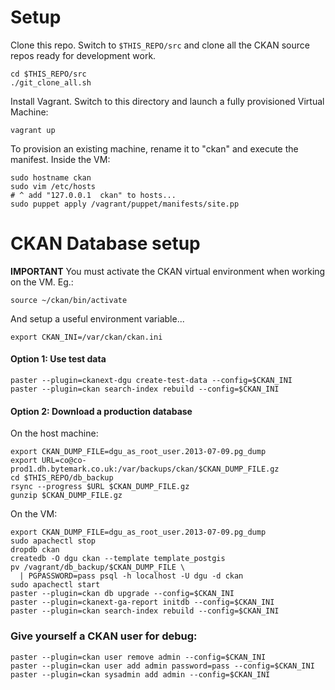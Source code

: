 # Setup

Clone this repo. Switch to `$THIS_REPO/src` and clone all the CKAN source repos ready for development work.

    cd $THIS_REPO/src
    ./git_clone_all.sh

Install Vagrant. Switch to this directory and launch a fully provisioned Virtual Machine:

    vagrant up

To provision an existing machine, rename it to "ckan" and execute the manifest. Inside the VM:

    sudo hostname ckan
    sudo vim /etc/hosts
    # ^ add "127.0.0.1  ckan" to hosts...
    sudo puppet apply /vagrant/puppet/manifests/site.pp

# CKAN Database setup

**IMPORTANT** You must activate the CKAN virtual environment when working on the VM. Eg.:

    source ~/ckan/bin/activate

And setup a useful environment variable... 

    export CKAN_INI=/var/ckan/ckan.ini

#### Option 1: Use test data

    paster --plugin=ckanext-dgu create-test-data --config=$CKAN_INI
    paster --plugin=ckan search-index rebuild --config=$CKAN_INI

#### Option 2: Download a production database

On the host machine: 

    export CKAN_DUMP_FILE=dgu_as_root_user.2013-07-09.pg_dump
    export URL=co@co-prod1.dh.bytemark.co.uk:/var/backups/ckan/$CKAN_DUMP_FILE.gz
    cd $THIS_REPO/db_backup
    rsync --progress $URL $CKAN_DUMP_FILE.gz
    gunzip $CKAN_DUMP_FILE.gz

On the VM:

    export CKAN_DUMP_FILE=dgu_as_root_user.2013-07-09.pg_dump
    sudo apachectl stop
    dropdb ckan
    createdb -O dgu ckan --template template_postgis
    pv /vagrant/db_backup/$CKAN_DUMP_FILE \
      | PGPASSWORD=pass psql -h localhost -U dgu -d ckan 
    sudo apachectl start
    paster --plugin=ckan db upgrade --config=$CKAN_INI
    paster --plugin=ckanext-ga-report initdb --config=$CKAN_INI
    paster --plugin=ckan search-index rebuild --config=$CKAN_INI

### Give yourself a CKAN user for debug:

    paster --plugin=ckan user remove admin --config=$CKAN_INI
    paster --plugin=ckan user add admin password=pass --config=$CKAN_INI
    paster --plugin=ckan sysadmin add admin --config=$CKAN_INI
